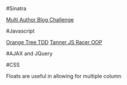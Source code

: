 #Sinatra

<a href="https://github.com/woodchucks-2014/blog-2-multi-author-challenge/branches" >Multi Author Blog Challenge<a>

#Javascript

<a href="https://github.com/woodchucks-2014/orange-jasmine-challenge">Orange Tree TDD</a>
<a href="https://github.com/woodchucks-2014/javascript-racer-1-front-end-challenge/tree/tanner">Tanner JS Racer OOP </a>

#AJAX and JQuery



#CSS

<a href="" ><a>

Floats are useful in allowing for multiple column

